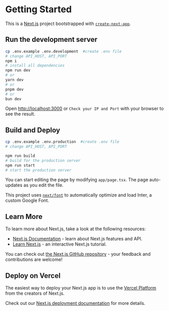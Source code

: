 # Getting Started

This is a [Next.js](https://nextjs.org/) project bootstrapped with [`create-next-app`](https://github.com/vercel/next.js/tree/canary/packages/create-next-app).

## Run the development server

```bash
cp .env.example .env.development  #create .env file
# change API_HOST, API_PORT 
npm i
# install all dependencies
npm run dev
# or
yarn dev
# or
pnpm dev
# or
bun dev
```

Open [http://localhost:3000](http://localhost:3000) or `Check your IP and Port` with your browser to see the result.

## Build and Deploy

```bash
cp .env.example .env.production  #create .env file
# change API_HOST, API_PORT 

npm run build
# build for the production server
npm run start
# start the production server
```

You can start editing the page by modifying `app/page.tsx`. The page auto-updates as you edit the file.

This project uses [`next/font`](https://nextjs.org/docs/basic-features/font-optimization) to automatically optimize and load Inter, a custom Google Font.

## Learn More

To learn more about Next.js, take a look at the following resources:

- [Next.js Documentation](https://nextjs.org/docs) - learn about Next.js features and API.
- [Learn Next.js](https://nextjs.org/learn) - an interactive Next.js tutorial.

You can check out [the Next.js GitHub repository](https://github.com/vercel/next.js/) - your feedback and contributions are welcome!

## Deploy on Vercel

The easiest way to deploy your Next.js app is to use the [Vercel Platform](https://vercel.com/new?utm_medium=default-template&filter=next.js&utm_source=create-next-app&utm_campaign=create-next-app-readme) from the creators of Next.js.

Check out our [Next.js deployment documentation](https://nextjs.org/docs/deployment) for more details.
